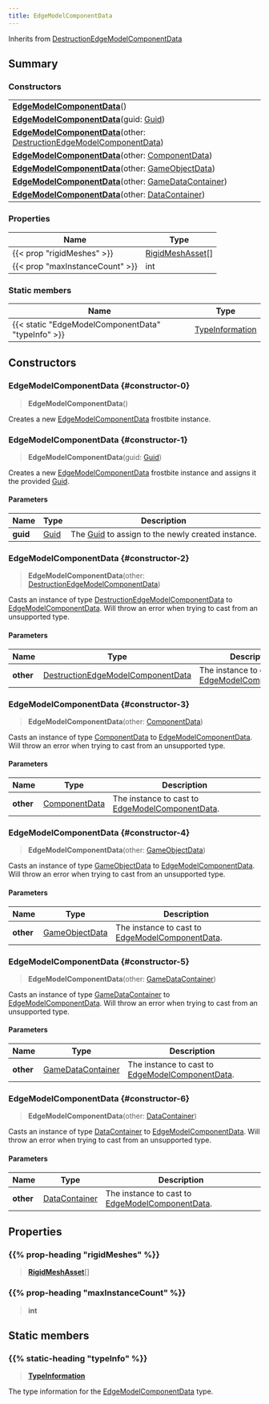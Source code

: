 ```yaml
---
title: EdgeModelComponentData
---
```


Inherits from [DestructionEdgeModelComponentData](/vext/ref/fb/destructionedgemodelcomponentdata)

## Summary

### Constructors

|  |
| --- |
| **[EdgeModelComponentData](#constructor-0)**() |
| **[EdgeModelComponentData](#constructor-1)**(guid: [Guid](/vext/ref/shared/type/guid)) |
| **[EdgeModelComponentData](#constructor-2)**(other: [DestructionEdgeModelComponentData](/vext/ref/fb/destructionedgemodelcomponentdata)) |
| **[EdgeModelComponentData](#constructor-3)**(other: [ComponentData](/vext/ref/fb/componentdata)) |
| **[EdgeModelComponentData](#constructor-4)**(other: [GameObjectData](/vext/ref/fb/gameobjectdata)) |
| **[EdgeModelComponentData](#constructor-5)**(other: [GameDataContainer](/vext/ref/fb/gamedatacontainer)) |
| **[EdgeModelComponentData](#constructor-6)**(other: [DataContainer](/vext/ref/shared/type/datacontainer)) |

### Properties

| Name | Type |
| ---- | ---- |
| {{< prop "rigidMeshes" >}} | [RigidMeshAsset](/vext/ref/fb/rigidmeshasset)[] |
| {{< prop "maxInstanceCount" >}} | int |

### Static members

| Name | Type |
| ---- | ---- |
| {{< static "EdgeModelComponentData" "typeInfo" >}} | [TypeInformation](/vext/ref/shared/type/typeinformation) |

## Constructors

### EdgeModelComponentData {#constructor-0}

> **EdgeModelComponentData**()

Creates a new [EdgeModelComponentData](/vext/ref/fb/edgemodelcomponentdata) frostbite instance.

### EdgeModelComponentData {#constructor-1}

> **EdgeModelComponentData**(guid: [Guid](/vext/ref/shared/type/guid))

Creates a new [EdgeModelComponentData](/vext/ref/fb/edgemodelcomponentdata) frostbite instance and assigns it the provided [Guid](/vext/ref/shared/type/guid).

#### Parameters

| Name | Type | Description |
| ---- | ---- | ----------- |
| **guid** | [Guid](/vext/ref/shared/type/guid) | The [Guid](/vext/ref/shared/type/guid) to assign to the newly created instance. |

### EdgeModelComponentData {#constructor-2}

> **EdgeModelComponentData**(other: [DestructionEdgeModelComponentData](/vext/ref/fb/destructionedgemodelcomponentdata))

Casts an instance of type [DestructionEdgeModelComponentData](/vext/ref/fb/destructionedgemodelcomponentdata) to [EdgeModelComponentData](/vext/ref/fb/edgemodelcomponentdata). Will throw an error when trying to cast from an unsupported type.

#### Parameters

| Name | Type | Description |
| ---- | ---- | ----------- |
| **other** | [DestructionEdgeModelComponentData](/vext/ref/fb/destructionedgemodelcomponentdata) | The instance to cast to [EdgeModelComponentData](/vext/ref/fb/edgemodelcomponentdata). |

### EdgeModelComponentData {#constructor-3}

> **EdgeModelComponentData**(other: [ComponentData](/vext/ref/fb/componentdata))

Casts an instance of type [ComponentData](/vext/ref/fb/componentdata) to [EdgeModelComponentData](/vext/ref/fb/edgemodelcomponentdata). Will throw an error when trying to cast from an unsupported type.

#### Parameters

| Name | Type | Description |
| ---- | ---- | ----------- |
| **other** | [ComponentData](/vext/ref/fb/componentdata) | The instance to cast to [EdgeModelComponentData](/vext/ref/fb/edgemodelcomponentdata). |

### EdgeModelComponentData {#constructor-4}

> **EdgeModelComponentData**(other: [GameObjectData](/vext/ref/fb/gameobjectdata))

Casts an instance of type [GameObjectData](/vext/ref/fb/gameobjectdata) to [EdgeModelComponentData](/vext/ref/fb/edgemodelcomponentdata). Will throw an error when trying to cast from an unsupported type.

#### Parameters

| Name | Type | Description |
| ---- | ---- | ----------- |
| **other** | [GameObjectData](/vext/ref/fb/gameobjectdata) | The instance to cast to [EdgeModelComponentData](/vext/ref/fb/edgemodelcomponentdata). |

### EdgeModelComponentData {#constructor-5}

> **EdgeModelComponentData**(other: [GameDataContainer](/vext/ref/fb/gamedatacontainer))

Casts an instance of type [GameDataContainer](/vext/ref/fb/gamedatacontainer) to [EdgeModelComponentData](/vext/ref/fb/edgemodelcomponentdata). Will throw an error when trying to cast from an unsupported type.

#### Parameters

| Name | Type | Description |
| ---- | ---- | ----------- |
| **other** | [GameDataContainer](/vext/ref/fb/gamedatacontainer) | The instance to cast to [EdgeModelComponentData](/vext/ref/fb/edgemodelcomponentdata). |

### EdgeModelComponentData {#constructor-6}

> **EdgeModelComponentData**(other: [DataContainer](/vext/ref/shared/type/datacontainer))

Casts an instance of type [DataContainer](/vext/ref/shared/type/datacontainer) to [EdgeModelComponentData](/vext/ref/fb/edgemodelcomponentdata). Will throw an error when trying to cast from an unsupported type.

#### Parameters

| Name | Type | Description |
| ---- | ---- | ----------- |
| **other** | [DataContainer](/vext/ref/shared/type/datacontainer) | The instance to cast to [EdgeModelComponentData](/vext/ref/fb/edgemodelcomponentdata). |

## Properties

### {{% prop-heading "rigidMeshes" %}}

> **[RigidMeshAsset](/vext/ref/fb/rigidmeshasset)**[]

### {{% prop-heading "maxInstanceCount" %}}

> **int**

## Static members

### {{% static-heading "typeInfo" %}}

> **[TypeInformation](/vext/ref/shared/type/typeinformation)**

The type information for the [EdgeModelComponentData](/vext/ref/fb/edgemodelcomponentdata) type.


